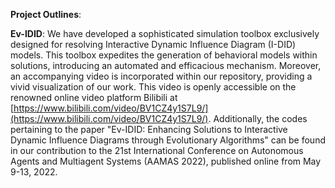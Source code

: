 **Project Outlines**:

**Ev-IDID**:
We have developed a sophisticated simulation toolbox exclusively designed for resolving Interactive Dynamic Influence Diagram (I-DID) models. This toolbox expedites the generation of behavioral models within solutions, introducing an automated and efficacious mechanism. Moreover, an accompanying video is incorporated within our repository, providing a vivid visualization of our work. This video is openly accessible on the renowned online video platform Bilibili at [https://www.bilibili.com/video/BV1CZ4y1S7L9/](https://www.bilibili.com/video/BV1CZ4y1S7L9/). Additionally, the codes pertaining to the paper "Ev-IDID: Enhancing Solutions to Interactive Dynamic Influence Diagrams through Evolutionary Algorithms" can be found in our contribution to the 21st International Conference on Autonomous Agents and Multiagent Systems (AAMAS 2022), published online from May 9-13, 2022.



